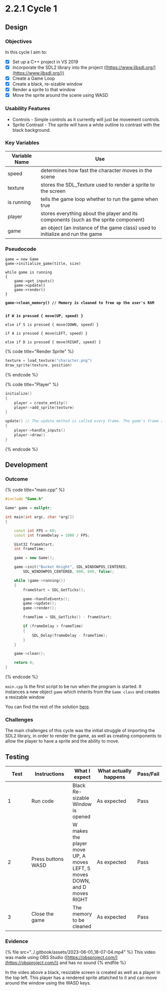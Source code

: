 # 2.2.1 Cycle 1

## Design

### Objectives

In this cycle I aim to:

* [x] Set up a C++ project in VS 2019
* [x] Incorporate the SDL2 library into the project ([https://www.libsdl.org/](https://www.libsdl.org/))
* [x] Create a Game Loop
* [x] Create a black, re-sizable window
* [x] Render a sprite to that window
* [x] Move the sprite around the scene using WASD

### Usability Features

* Controls - Simple controls as it currently will just be movement controls.
* Sprite Contrast - The sprite will have a white outline to contrast with the black background.

### Key Variables

| Variable Name | Use                                                                                  |
| ------------- | ------------------------------------------------------------------------------------ |
| speed         | determines how fast the character moves in the scene                                 |
| texture       | stores the SDL\_Texture used to render a sprite to the screen                        |
| is running    | tells the game loop whether to run the game when true                                |
| player        | stores everything about the player and its components (such as the sprite component) |
| game          | an object (an instance of the game class) used to initialize and run the game        |

### Pseudocode

<pre class="language-cpp" data-title="Game Loop"><code class="lang-cpp">game = new Game
game->initialize_game(title, size)

while game is running
{
    game->get_inputs()
    game->update()
    game->render()
}

<strong>game->clean_memory() // Memory is cleaned to free up the user's RAM
</strong>
</code></pre>

<pre class="language-cpp" data-title="Movement Inputs" data-full-width="false"><code class="lang-cpp"><strong>if W is pressed { move(UP, speed) }
</strong>
else if S is pressed { move(DOWN, speed) }

if A is pressed { move(LEFT, speed) }

else if D is pressed { move(RIGHT, speed) }
</code></pre>

{% code title="Render Sprite" %}
```cpp
texture = load_texture("character.png")
draw_sprite(texture, position)
```
{% endcode %}

{% code title="Player" %}
```cpp
initialize()
{
    player = create_entity()
    player->add_sprite(texture)
}

update() // The update method is called every frame. The game's frame rate is 60FPS
{
    player->handle_inputs()
    player->draw()
}
```
{% endcode %}

## Development

### Outcome

{% code title="main.cpp" %}
```cpp
#include "Game.h"

Game* game = nullptr;

int main(int argc, char *arg[])
{

	const int FPS = 60;
	const int frameDelay = 1000 / FPS;

	Uint32 frameStart;
	int frameTime;

	game = new Game();

	game->init("Bucket Knight", SDL_WINDOWPOS_CENTERED, 
		SDL_WINDOWPOS_CENTERED, 800, 640, false);

	while (game->running())
	{
		frameStart = SDL_GetTicks();

		game->handleEvents();
		game->update();
		game->render();

		frameTime = SDL_GetTicks() - frameStart;

		if (frameDelay > frameTime) 
		{
			SDL_Delay(frameDelay - frameTime);
		}
	}

	game->clean();

	return 0;
}

```
{% endcode %}

`main.cpp` Is the first script to be run when the program is started. It instances a new object `game` which inherits from the `Game class` and creates a resizable window

You can find the rest of the solution [here](https://github.com/Marling-CS-Projects/ODY-ELLIOT-Project/tree/cycles/Bucket%20Knight%20-%20Cycle%201).

### Challenges

The main challenges of this cycle was the initial struggle of importing the SDL2 library, in order to render the game, as well as creating components to allow the player to have a sprite and the ability to move.

## Testing

<table><thead><tr><th width="90">Test</th><th width="141">Instructions</th><th>What I expect</th><th width="163">What actually happens</th><th>Pass/Fail</th></tr></thead><tbody><tr><td>1</td><td>Run code</td><td>Black Re-sizable Window is opened</td><td>As expected</td><td>Pass</td></tr><tr><td>2</td><td>Press buttons WASD</td><td>W makes the player move UP, A moves LEFT, S moves DOWN, and D moves RIGHT</td><td>As expected</td><td>Pass</td></tr><tr><td>3</td><td>Close the game</td><td>The memory to be cleaned</td><td>As expected</td><td>Pass</td></tr></tbody></table>

### Evidence

{% file src="../.gitbook/assets/2023-06-01_18-07-04.mp4" %}
This video was made using OBS Studio ([https://obsproject.com/](https://obsproject.com/)) and has no sound
{% endfile %}

In the video above a black, resizable screen is created as well as a player in the top left. This player has a rendered sprite attatched to it and can move around the window using the WASD keys.
